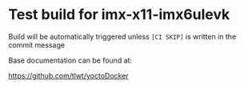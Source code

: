 # Test build for imx-x11-imx6ulevk

Build will be automatically triggered unless `[CI SKIP]` is written in the commit message

Base documentation can be found at:

https://github.com/tlwt/yoctoDocker
